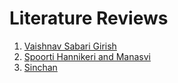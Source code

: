 # Literature Reviews

1. [Vaishnav Sabari Girish](./Vaishnav/literature.pdf)
2. [Spoorti Hannikeri and Manasvi](https://docs.google.com/document/d/15l0aMMJ7_eq3fRz_9YBUKd6sctMncf9iTtn6nuaL9X4/edit?usp=sharing)
3. [Sinchan](https://github.com/Team-Avadhi-NIDAR/Literature_Reviews/blob/main/Sinchan.md)
